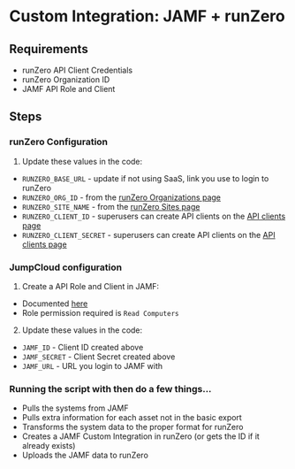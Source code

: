 # Custom Integration: JAMF + runZero

## Requirements

- runZero API Client Credentials
- runZero Organization ID
- JAMF API Role and Client

## Steps

### runZero Configuration

1. Update these values in the code:

- `RUNZERO_BASE_URL` - update if not using SaaS, link you use to login to runZero
- `RUNZERO_ORG_ID` - from the [runZero Organizations page](https://console.runzero.com/organizations)
- `RUNZERO_SITE_NAME` - from the [runZero Sites page](https://console.runzero.com/sites)
- `RUNZERO_CLIENT_ID` - superusers can create API clients on the [API clients page](https://console.runzero.com/account/api/clients)
- `RUNZERO_CLIENT_SECRET` - superusers can create API clients on the [API clients page](https://console.runzero.com/account/api/clients)

### JumpCloud configuration

1. Create a API Role and Client in JAMF:

- Documented [here](https://learn.jamf.com/bundle/jamf-pro-documentation-current/page/API_Roles_and_Clients.html)
- Role permission required is `Read Computers`

2. Update these values in the code:

- `JAMF_ID` - Client ID created above
- `JAMF_SECRET` - Client Secret created above
- `JAMF_URL` - URL you login to JAMF with

### Running the script with then do a few things...

- Pulls the systems from JAMF
- Pulls extra information for each asset not in the basic export
- Transforms the system data to the proper format for runZero
- Creates a JAMF Custom Integration in runZero (or gets the ID if it already exists)
- Uploads the JAMF data to runZero
